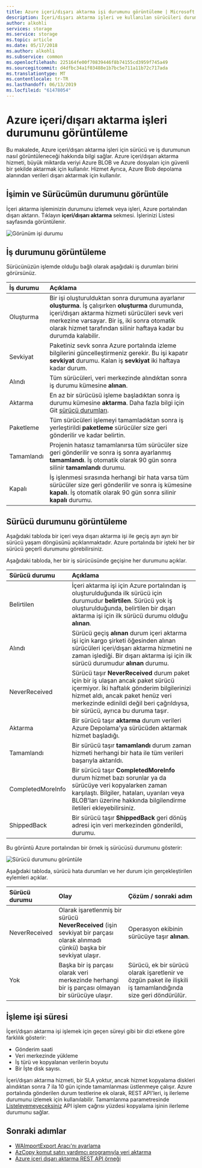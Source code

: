 ```yaml
---
title: Azure içeri/dışarı aktarma işi durumunu görüntüleme | Microsoft Docs
description: İçeri/dışarı aktarma işleri ve kullanılan sürücüleri durumunu görüntüleme hakkında bilgi edinin.
author: alkohli
services: storage
ms.service: storage
ms.topic: article
ms.date: 05/17/2018
ms.author: alkohli
ms.subservice: common
ms.openlocfilehash: 225164fe00f70839446f8b74155cd3959f745a49
ms.sourcegitcommit: d4dfbc34a1f03488e1b7bc5e711a11b72c717ada
ms.translationtype: MT
ms.contentlocale: tr-TR
ms.lasthandoff: 06/13/2019
ms.locfileid: "61478054"
---
```

# <a name="view-the-status-of-azure-importexport-jobs"></a>Azure içeri/dışarı aktarma işleri durumunu görüntüleme

Bu makalede, Azure içeri/dışarı aktarma işleri için sürücü ve iş durumunun nasıl görüntüleneceği hakkında bilgi sağlar. Azure içeri/dışarı aktarma hizmeti, büyük miktarda veriyi Azure BLOB ve Azure dosyaları için güvenli bir şekilde aktarmak için kullanılır. Hizmet Ayrıca, Azure Blob depolama alanından verileri dışarı aktarmak için kullanılır.  

## <a name="view-job-and-drive-status"></a>İşimin ve Sürücümün durumunu görüntüle
İçeri aktarma işleminizin durumunu izlemek veya işleri, Azure portalından dışarı aktarın. Tıklayın **içeri/dışarı aktarma** sekmesi. İşlerinizi Listesi sayfasında görüntülenir.

![Görünüm işi durumu](./media/storage-import-export-service/jobstate.png)

## <a name="view-job-status"></a>İş durumunu görüntüleme

Sürücünüzün işlemde olduğu bağlı olarak aşağıdaki iş durumları birini görürsünüz.

| İş durumu | Açıklama |
|:--- |:--- |
| Oluşturma | Bir işi oluşturulduktan sonra durumuna ayarlanır **oluşturma**. İş çalışırken **oluşturma** durumunda, içeri/dışarı aktarma hizmeti sürücüleri sevk veri merkezine varsayar. Bir iş, iki sonra otomatik olarak hizmet tarafından silinir haftaya kadar bu durumda kalabilir. |
| Sevkiyat | Paketiniz sevk sonra Azure portalında izleme bilgilerini güncelleştirmeniz gerekir.  Bu işi kapatır **sevkiyat** durumu. Kalan iş **sevkiyat** iki haftaya kadar durum. 
| Alındı | Tüm sürücüleri, veri merkezinde alındıktan sonra iş durumu kümesine **alınan**. |
| Aktarma | En az bir sürücüsü işleme başladıktan sonra iş durumu kümesine **aktarma**. Daha fazla bilgi için Git [sürücü durumları](#view-drive-status). |
| Paketleme | Tüm sürücüleri işlemeyi tamamladıktan sonra iş yerleştirildi **paketleme** sürücüler size geri gönderilir ve kadar belirtin. |
| Tamamlandı | Projenin hatasız tamamlanırsa tüm sürücüler size geri gönderilir ve sonra iş sonra ayarlanmış **tamamlandı**. İş otomatik olarak 90 gün sonra silinir **tamamlandı** durumu. |
| Kapalı | İş işlenmesi sırasında herhangi bir hata varsa tüm sürücüler size geri gönderilir ve sonra iş kümesine **kapalı**. İş otomatik olarak 90 gün sonra silinir **kapalı** durumu. |

## <a name="view-drive-status"></a>Sürücü durumunu görüntüleme

Aşağıdaki tabloda bir içeri veya dışarı aktarma işi ile geçiş ayrı ayrı bir sürücü yaşam döngüsünü açıklanmaktadır. Azure portalında bir işteki her bir sürücü geçerli durumunu görebilirsiniz.

Aşağıdaki tabloda, her bir iş sürücüsünde geçişine her durumunu açıklar.

| Sürücü durumu | Açıklama |
|:--- |:--- |
| Belirtilen | İçeri aktarma işi için Azure portalından iş oluşturulduğunda ilk sürücü için durumudur **belirtilen**. Sürücü yok iş oluşturulduğunda, belirtilen bir dışarı aktarma işi için ilk sürücü durumu olduğu **alınan**. |
| Alındı | Sürücü geçiş **alınan** durum içeri aktarma işi için kargo şirketi öğesinden alınan sürücüleri içeri/dışarı aktarma hizmetini ne zaman işlediği. Bir dışarı aktarma işi için ilk sürücü durumudur **alınan** durumu. |
| NeverReceived | Sürücü taşır **NeverReceived** durum paket için bir iş ulaşan ancak paket sürücü içermiyor. İki haftalık gönderim bilgilerinizi hizmet aldı, ancak paket henüz veri merkezinde edinildi değil beri çağrıldıysa, bir sürücü, ayrıca bu duruma taşır. |
| Aktarma | Bir sürücü taşır **aktarma** durum verileri Azure Depolama'ya sürücüden aktarmak hizmet başladığı. |
| Tamamlandı | Bir sürücü taşır **tamamlandı** durum zaman hizmeti herhangi bir hata ile tüm verileri başarıyla aktarıldı.
| CompletedMoreInfo | Bir sürücü taşır **CompletedMoreInfo** durum hizmet bazı sorunlar ya da sürücüye veri kopyalarken zaman karşılaştı. Bilgiler, hataları, uyarıları veya BLOB'ları üzerine hakkında bilgilendirme iletileri ekleyebilirsiniz.
| ShippedBack | Bir sürücü taşır **ShippedBack** geri dönüş adresi için veri merkezinden gönderildi, durumu. |

Bu görüntü Azure portalından bir örnek iş sürücüsü durumunu gösterir:

![Sürücü durumunu görüntüle](./media/storage-import-export-service/drivestate.png)

Aşağıdaki tabloda, sürücü hata durumları ve her durum için gerçekleştirilen eylemleri açıklar.

| Sürücü durumu | Olay | Çözüm / sonraki adım |
|:--- |:--- |:--- |
| NeverReceived | Olarak işaretlenmiş bir sürücü **NeverReceived** (işin sevkiyat bir parçası olarak alınmadı çünkü) başka bir sevkiyat ulaşır. | Operasyon ekibinin sürücüye taşır **alınan**. |
| Yok | Başka bir iş parçası olarak veri merkezinde herhangi bir iş parçası olmayan bir sürücüye ulaşır. | Sürücü, ek bir sürücü olarak işaretlenir ve özgün paket ile ilişkili iş tamamlandığında size geri döndürülür. |

## <a name="time-to-process-job"></a>İşleme işi süresi
İçeri/dışarı aktarma işi işlemek için geçen süreyi gibi bir dizi etkene göre farklılık gösterir:

-  Gönderim saati
-  Veri merkezinde yükleme
-  İş türü ve kopyalanan verilerin boyutu
-  Bir İşte disk sayısı. 

İçeri/dışarı aktarma hizmeti, bir SLA yoktur, ancak hizmet kopyalama diskleri alındıktan sonra 7 ila 10 gün içinde tamamlanması üstlenmeye çalışır. Azure portalında gönderilen durum testlerine ek olarak, REST API'leri, iş ilerleme durumunu izlemek için kullanılabilir. Tamamlanma parametresinde [Listeleyemeyeceksiniz](/previous-versions/azure/dn529083(v=azure.100)) API işlem çağrısı yüzdesi kopyalama işinin ilerleme durumunu sağlar.


## <a name="next-steps"></a>Sonraki adımlar

* [WAImportExport Aracı'nı ayarlama](storage-import-export-tool-how-to.md)
* [AzCopy komut satırı yardımcı programıyla veri aktarma](storage-use-azcopy.md)
* [Azure içeri dışarı aktarma REST API örneği](https://azure.microsoft.com/documentation/samples/storage-dotnet-import-export-job-management/)
